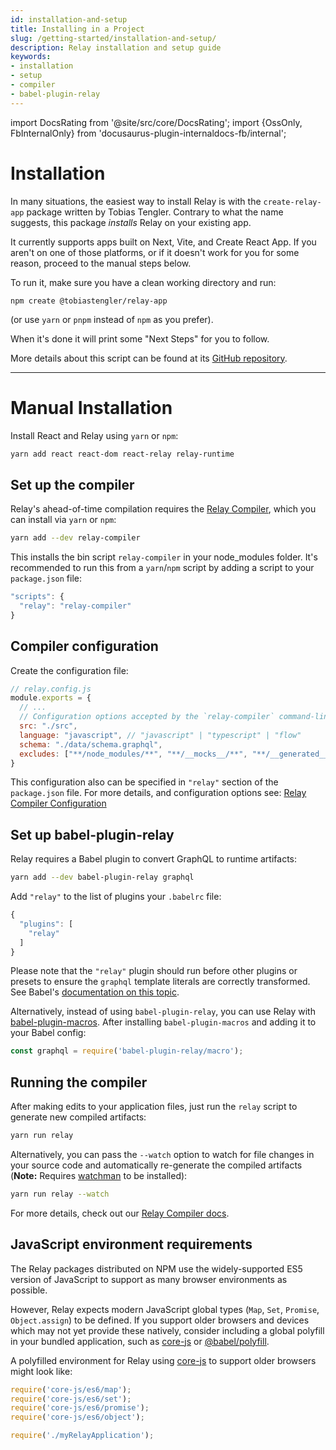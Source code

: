 ```yaml
---
id: installation-and-setup
title: Installing in a Project
slug: /getting-started/installation-and-setup/
description: Relay installation and setup guide
keywords:
- installation
- setup
- compiler
- babel-plugin-relay
---
```


import DocsRating from '@site/src/core/DocsRating';
import {OssOnly, FbInternalOnly} from 'docusaurus-plugin-internaldocs-fb/internal';

# Installation

In many situations, the easiest way to install Relay is with the `create-relay-app` package written by Tobias Tengler. Contrary to what the name suggests, this package *installs* Relay on your existing app.

It currently supports apps built on Next, Vite, and Create React App. If you aren't on one of those platforms, or if it doesn't work for you for some reason, proceed to the manual steps below.

To run it, make sure you have a clean working directory and run:

```
npm create @tobiastengler/relay-app
```

(or use `yarn` or `pnpm` instead of `npm` as you prefer).

When it's done it will print some "Next Steps" for you to follow.

More details about this script can be found at its [GitHub repository](https://github.com/tobias-tengler/create-relay-app).

* * *

# Manual Installation

Install React and Relay using `yarn` or `npm`:

```sh
yarn add react react-dom react-relay relay-runtime
```

## Set up the compiler

Relay's ahead-of-time compilation requires the [Relay Compiler](../../guides/compiler/), which you can install via `yarn` or `npm`:

```sh
yarn add --dev relay-compiler
```

This installs the bin script `relay-compiler` in your node_modules folder. It's recommended to run this from a `yarn`/`npm` script by adding a script to your `package.json` file:

```js
"scripts": {
  "relay": "relay-compiler"
}
```

## Compiler configuration

Create the configuration file:

```javascript
// relay.config.js
module.exports = {
  // ...
  // Configuration options accepted by the `relay-compiler` command-line tool and `babel-plugin-relay`.
  src: "./src",
  language: "javascript", // "javascript" | "typescript" | "flow"
  schema: "./data/schema.graphql",
  excludes: ["**/node_modules/**", "**/__mocks__/**", "**/__generated__/**"],
}
```

This configuration also can be specified in `"relay"` section of the `package.json` file.
For more details, and configuration options see: [Relay Compiler Configuration](https://github.com/facebook/relay/tree/main/packages/relay-compiler)


## Set up babel-plugin-relay

Relay requires a Babel plugin to convert GraphQL to runtime artifacts:

```sh
yarn add --dev babel-plugin-relay graphql
```

Add `"relay"` to the list of plugins your `.babelrc` file:

```javascript
{
  "plugins": [
    "relay"
  ]
}
```

Please note that the `"relay"` plugin should run before other plugins or
presets to ensure the `graphql` template literals are correctly transformed. See
Babel's [documentation on this topic](https://babeljs.io/docs/plugins/#pluginpreset-ordering).

Alternatively, instead of using `babel-plugin-relay`, you can use Relay with [babel-plugin-macros](https://github.com/kentcdodds/babel-plugin-macros). After installing `babel-plugin-macros` and adding it to your Babel config:

```javascript
const graphql = require('babel-plugin-relay/macro');
```

## Running the compiler

After making edits to your application files, just run the `relay` script to generate new compiled artifacts:

```sh
yarn run relay
```

Alternatively, you can pass the `--watch` option to watch for file changes in your source code and automatically re-generate the compiled artifacts (**Note:** Requires [watchman](https://facebook.github.io/watchman) to be installed):

```sh
yarn run relay --watch
```

For more details, check out our [Relay Compiler docs](../../guides/compiler/).

## JavaScript environment requirements

The Relay packages distributed on NPM use the widely-supported ES5
version of JavaScript to support as many browser environments as possible.

However, Relay expects modern JavaScript global types (`Map`, `Set`,
`Promise`, `Object.assign`) to be defined. If you support older browsers and
devices which may not yet provide these natively, consider including a global
polyfill in your bundled application, such as [core-js][] or
[@babel/polyfill](https://babeljs.io/docs/usage/polyfill/).

A polyfilled environment for Relay using [core-js][] to support older browsers
might look like:

```javascript
require('core-js/es6/map');
require('core-js/es6/set');
require('core-js/es6/promise');
require('core-js/es6/object');

require('./myRelayApplication');
```

[core-js]: https://github.com/zloirock/core-js


<DocsRating />
